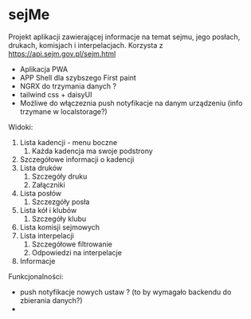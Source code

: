 # sejMe

Projekt aplikacji zawierającej informacje na temat sejmu, jego posłach, drukach, komisjach i interpelacjach.
Korzysta z https://api.sejm.gov.pl/sejm.html

- Aplikacja PWA
- APP Shell dla szybszego First paint
- NGRX do trzymania danych ?
- tailwind css + daisyUI
- Możliwe do włączeznia push notyfikacje na danym urządzeniu (info trzymane w localstorage?)

Widoki:

1. Lista kadencji - menu boczne
   1. Każda kadencja ma swoje podstrony
2. Szczegółowe informacji o kadencji
3. Lista druków
   1. Szczegóły druku
   2. Załączniki
4. Lista posłów
   1. Szczezgóły posła
5. Lista kół i klubów
   1. Szczegóły klubu
6. Lista komisji sejmowych
7. Lista interpelacji
   1. Szczegółowe filtrowanie
   2. Odpowiedzi na interpelacje
8. Informacje

Funkcjonalności:

- push notyfikacje nowych ustaw ? (to by wymagało backendu do zbierania danych?)
-
